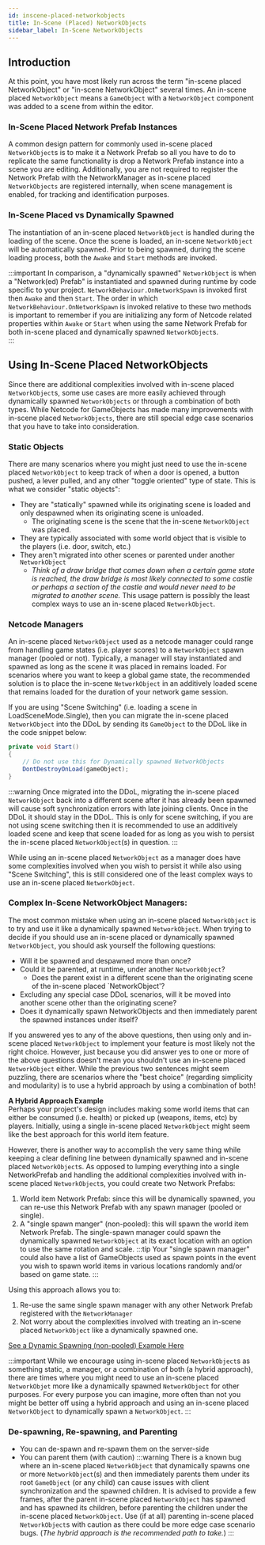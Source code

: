 ```yaml
---
id: inscene-placed-networkobjects
title: In-Scene (Placed) NetworkObjects
sidebar_label: In-Scene NetworkObjects
---
```


## Introduction
At this point, you have most likely run across the term "in-scene placed NetworkObject" or "in-scene NetworkObject" several times.  An in-scene placed `NetworkObject` means a `GameObject` with a `NetworkObject` component was added to a scene from within the editor. 

### In-Scene Placed Network Prefab Instances
A common design pattern for commonly used in-scene placed `NetworkObject`s is to make it a Network Prefab so all you have to do to replicate the same functionality is drop a Network Prefab instance into a scene you are editing.  Additionally, you are not required to register the Network Prefab with the NetworkManager as in-scene placed `NetworkObjects` are registered internally, when scene management is enabled, for tracking and identification purposes.

### In-Scene Placed vs Dynamically Spawned
The instantiation of an in-scene placed `NetworkObject` is handled during the loading of the scene.  Once the scene is loaded, an in-scene `NetworkObject` will be automatically spawned.  Prior to being spawned, during the scene loading process, both the `Awake` and `Start` methods are invoked.

:::important
In comparison, a "dynamically spawned" `NetworkObject` is when a "Network(ed) Prefab" is instantiated and spawned during runtime by code specific to your project.  `NetworkBehaviour.OnNetworkSpawn` is invoked first then `Awake` and then `Start`.  The order in which `NetworkBehaviour.OnNetworkSpawn` is invoked relative to these two methods is important to remember if you are initializing any form of Netcode related properties within `Awake` or `Start` when using the same Network Prefab for both in-scene placed and dynamically spawned `NetworkObject`s.  
:::

## Using In-Scene Placed NetworkObjects
Since there are additional complexities involved with in-scene placed `NetworkObject`s, some use cases are more easily achieved through dynamically spawned `NetworkObjects` or through a combination of both types. While Netcode for GameObjects has made many improvements with in-scene placed `NetworkObjects`, there are still special edge case scenarios that you have to take into consideration.

### Static Objects
There are many scenarios where you might just need to use the in-scene placed `NetworkObject` to keep track of when a door is opened, a button pushed, a lever pulled, and any other "toggle oriented" type of state.  This is what we consider "static objects":
 - They are "statically" spawned while its originating scene is loaded and only despawned when its originating scene is unloaded.
    - The originating scene is the scene that the in-scene `NetworkObject` was placed.
 - They are typically associated with some world object that is visible to the players (i.e. door, switch, etc.)
 - They aren't migrated into other scenes or parented under another `NetworkObject`
    - _Think of a draw bridge that comes down when a certain game state is reached, the draw bridge is most likely connected to some castle or perhaps a section of the castle and would never need to be migrated to another scene._
 This usage pattern is possibly the least complex ways to use an in-scene placed `NetworkObject`.

### Netcode Managers
An in-scene placed `NetworkObject` used as a netcode manager could range from handling game states (i.e. player scores) to a `NetworkObject` spawn manager (pooled or not). Typically, a manager will stay instantiated and spawned as long as the scene it was placed in remains loaded.  For scenarios where you want to keep a global game state, the recommended solution is to place the in-scene `NetworkObject` in an additively loaded scene that remains loaded for the duration of your network game session.  

If you are using "Scene Switching" (i.e. loading a scene in LoadSceneMode.Single), then you can migrate the in-scene placed `NetworkObject` into the DDoL by sending its `GameObject` to the DDoL like in the code snippet below:

```csharp
private void Start()
{
    // Do not use this for Dynamically spawned NetworkObjects
    DontDestroyOnLoad(gameObject);
}
```
:::warning
Once migrated into the DDoL, migrating the in-scene placed `NetworkObject` back into a different scene after it has already been spawned will cause soft synchronization errors with late joining clients.  Once in the DDoL it should stay in the DDoL.  This is only for scene switching, if you are not using scene switching then it is recommended to use an additively loaded scene and keep that scene loaded for as long as you wish to persist the in-scene placed `NetworkObject`(s) in question.
:::

While using an in-scene placed `NetworkObject` as a manager does have some complexities involved when you wish to persist it while also using "Scene Switching", this is still considered one of the least complex ways to use an in-scene placed `NetworkObject`.

### Complex In-Scene NetworkObject Managers:
The most common mistake when using an in-scene placed `NetworkObject` is to try and use it like a dynamically spawned `NetworkObject`. When trying to decide if you should use an in-scene placed or dynamically spawned `NetworkObject`, you should ask yourself the following questions:
- Will it be spawned and despawned more than once?
- Could it be parented, at runtime, under another `NetworkObject`?
    - Does the parent exist in a different scene than the originating scene of the in-scene placed `NetworkObject'?
- Excluding any special case DDoL scenarios, will it be moved into another scene other than the originating scene?
- Does it dynamically spawn NetworkObjects and then immediately parent the spawned instances under itself?

If you answered yes to any of the above questions, then using only and in-scene placed `NetworkObject` to implement your feature is most likely not the right choice.  However, just because you did answer yes to one or more of the above questions doesn't mean you shouldn't use an in-scene placed `NetworkObject` either.  While the previous two sentences might seem puzzling, there are scenarios where the "best choice" (regarding simplicity and modularity) is to use a hybrid approach by using a combination of both!  

**A Hybrid Approach Example** <br/>
Perhaps your project's design includes making some world items that can either be consumed (i.e. health) or picked up (weapons, items, etc) by players. Initially, using a single in-scene placed `NetworkObject` might seem like the best approach for this world item feature.  

However, there is another way to accomplish the very same thing while keeping a clear defining line between dynamically spawned and in-scene placed `NetworkObject`s. As opposed to lumping everything into a single NetworkPrefab and handling the additional complexities involved with in-scene placed `NetworkObject`s, you could create two Network Prefabs:

1. World item Network Prefab: since this will be dynamically spawned, you can re-use this Network Prefab with any spawn manager (pooled or single).
2. A "single spawn manger" (non-pooled): this will spawn the world item Network Prefab.  The single-spawn manager could spawn the dynamically spawned `NetworkObject` at its exact location with an option to use the same rotation and scale.
:::tip
 Your "single spawn manager" could also have a list of GameObjects used as spawn points in the event you wish to spawn world items in various locations randomly and/or based on game state.
:::

Using this approach allows you to:
1. Re-use the same single spawn manager with any other Network Prefab registered with the `NetworkManager`
2. Not worry about the complexities involved with treating an in-scene placed `NetworkObject` like a dynamically spawned one.

[See a Dynamic Spawning (non-pooled) Example Here](../object-spawning#dynamic-spawning-non-pooled)

:::important
While we encourage using in-scene placed `NetworkObject`s as something static, a manager, or a combination of both (a hybrid approach), there are times where you might need to use an in-scene placed `NetworkObjet` more like a dynamically spawned `NetworkObject` for other purposes.  For every purpose you can imagine, more often than not you might be better off using a hybrid approach and using an in-scene placed `NetworkObject` to dynamically spawn a `NetworkObject`.
:::

### De-spawning, Re-spawning, and Parenting
- You can de-spawn and re-spawn them on the server-side    
- You can parent them (with caution)
:::warning
There is a known bug where an in-scene placed `NetworkObject` that dynamically spawns one or more `NetworkObject`(s) and then immediately parents them under its root `GameObject` (or any child) can cause issues with client synchronization and the spawned children.  It is advised to provide a few frames, after the parent in-scene placed `NetworkObject` has spawned and has spawned its children, before parenting the children under the in-scene placed `NetworkObject`.  Use (if at all) parenting in-scene placed `NetworkObject`s with caution as there could be more edge case scenario bugs.  (_The hybrid approach is the recommended path to take._)
:::
